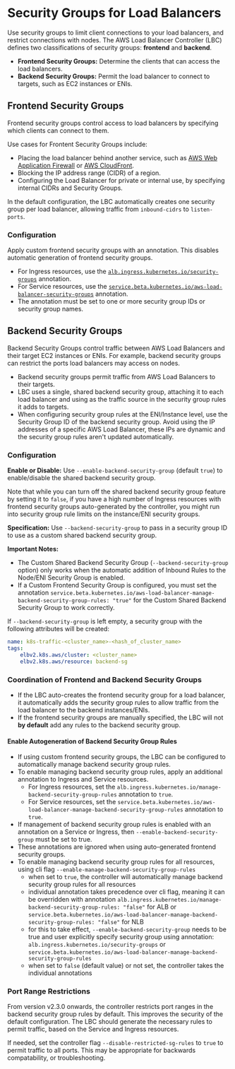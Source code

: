 # Security Groups for Load Balancers

Use security groups to limit client connections to your load balancers, and restrict connections with nodes. The AWS Load Balancer Controller (LBC) defines two classifications of security groups: **frontend** and **backend**.

- **Frontend Security Groups:** Determine the clients that can access the load balancers.
- **Backend Security Groups:** Permit the load balancer to connect to targets, such as EC2 instances or ENIs.

## Frontend Security Groups

Frontend security groups control access to load balancers by specifying which clients can connect to them.

Use cases for Frontent Security Groups include:

* Placing the load balancer behind another service, such as [AWS Web Application Firewall](https://docs.aws.amazon.com/waf/latest/developerguide/what-is-aws-waf.html) or [AWS CloudFront](https://docs.aws.amazon.com/AmazonCloudFront/latest/DeveloperGuide/Introduction.html).
* Blocking the IP address range (CIDR) of a region.
* Configuring the Load Balancer for private or internal use, by specifying internal CIDRs and Security Groups. 

In the default configuration, the LBC automatically creates one security group per load balancer, allowing traffic from `inbound-cidrs` to `listen-ports`.

### Configuration

Apply custom frontend security groups with an annotation. This disables automatic generation of frontend security groups. 

- For Ingress resources, use the [`alb.ingress.kubernetes.io/security-groups`](../guide/ingress/annotations.md#security-groups) annotation.
- For Service resources, use the [`service.beta.kubernetes.io/aws-load-balancer-security-groups`](../guide/service/annotations.md#security-groups) annotation.
- The annotation must be set to one or more security group IDs or security group names.


## Backend Security Groups

Backend Security Groups control traffic between AWS Load Balancers and their target EC2 instances or ENIs. For example, backend security groups can restrict the ports load balancers may access on nodes.

- Backend security groups permit traffic from AWS Load Balancers to their targets. 
- LBC uses a single, shared backend security group, attaching it to each load balancer and using as the traffic source in the security group rules it adds to targets.
- When configuring security group rules at the ENI/Instance level, use the Security Group ID of the backend security group. Avoid using the IP addresses of a specific AWS Load Balancer, these IPs are dynamic and the security group rules aren't updated automatically.

### Configuration

**Enable or Disable:** Use `--enable-backend-security-group` (default `true`) to enable/disable the shared backend security group.

Note that while you can turn off the shared backend security group feature by setting it to `false`, if you have a high number of Ingress resources with frontend security groups auto-generated by the controller, you might run into security group rule limits on the instance/ENI security groups.

**Specification:** Use `--backend-security-group` to pass in a security group ID to use as a custom shared backend security group. 

**Important Notes:**
* The Custom Shared Backend Security Group (`--backend-security-group` option) only works when the automatic addition of Inbound Rules to the Node/ENI Security Group is enabled.
* If a Custom Frontend Security Group is configured, you must set the annotation `service.beta.kubernetes.io/aws-load-balancer-manage-backend-security-group-rules: "true"` for the Custom Shared Backend Security Group to work correctly.

If `--backend-security-group` is left empty, a security group with the following attributes will be created:

  ```yaml
  name: k8s-traffic-<cluster_name>-<hash_of_cluster_name>
  tags: 
      elbv2.k8s.aws/cluster: <cluster_name>
      elbv2.k8s.aws/resource: backend-sg
  ```


### Coordination of Frontend and Backend Security Groups


- If the LBC auto-creates the frontend security group for a load balancer, it automatically adds the security group rules to allow traffic from the load balancer to the backend instances/ENIs.
- If the frontend security groups are manually specified, the LBC will not **by default** add any rules to the backend security group.

#### Enable Autogeneration of Backend Security Group Rules

- If using custom frontend security groups, the LBC can be configured to automatically manage backend security group rules.
- To enable managing backend security group rules, apply an additional annotation to Ingress and Service resources.
    - For Ingress resources, set the `alb.ingress.kubernetes.io/manage-backend-security-group-rules` annotation to `true`.
    - For Service resources, set the `service.beta.kubernetes.io/aws-load-balancer-manage-backend-security-group-rules` annotation to `true`.
- If management of backend security group rules is enabled with an annotation on a Service or Ingress, then `--enable-backend-security-group` must be set to true.
- These annotations are ignored when using auto-generated frontend security groups. 
- To enable managing backend security group rules for all resources, using cli flag `--enable-manage-backend-security-group-rules`
    - when set to `true`, the controller will automatically manage backend security group rules for all resources
    - individual annotation takes precedence over cli flag, meaning it can be overridden with annotation `alb.ingress.kubernetes.io/manage-backend-security-group-rules: "false"` for ALB or `service.beta.kubernetes.io/aws-load-balancer-manage-backend-security-group-rules: "false"` for NLB
    - for this to take effect, `--enable-backend-security-group` needs to be true and user explicitly specify security group using annotation: `alb.ingress.kubernetes.io/security-groups` or `service.beta.kubernetes.io/aws-load-balancer-manage-backend-security-group-rules`
    - when set to `false` (default value) or not set, the controller takes the individual annotations
  
### Port Range Restrictions

From version v2.3.0 onwards, the controller restricts port ranges in the backend security group rules by default. This improves the security of the default configuration. The LBC should generate the necessary rules to permit traffic, based on the Service and Ingress resources. 

If needed, set the controller flag `--disable-restricted-sg-rules` to `true` to permit traffic to all ports. This may be appropriate for backwards compatability, or troubleshooting. 
